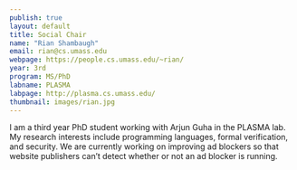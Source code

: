 ```yaml
---
publish: true
layout: default
title: Social Chair
name: "Rian Shambaugh"
email: rian@cs.umass.edu
webpage: https://people.cs.umass.edu/~rian/
year: 3rd
program: MS/PhD
labname: PLASMA
labpage: http://plasma.cs.umass.edu/
thumbnail: images/rian.jpg
---
```

I am a third year PhD student working with Arjun Guha in the PLASMA lab.  My research interests include programming languages, formal verification, and security. We are currently working on improving ad blockers so that website publishers can’t detect whether or not an ad blocker is running.
